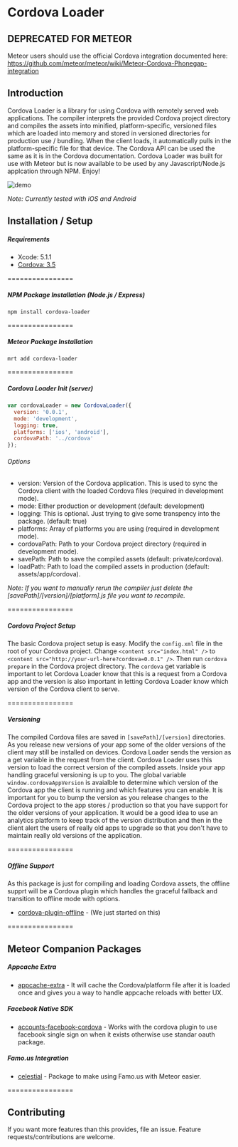 Cordova Loader
================

## DEPRECATED FOR METEOR
Meteor users should use the official Cordova integration documented here: https://github.com/meteor/meteor/wiki/Meteor-Cordova-Phonegap-integration

## Introduction
Cordova Loader is a library for using Cordova with remotely served web applications. The compiler interprets the provided Cordova project directory and compiles the assets into minified, platform-specific, versioned files which are loaded into memory and stored in versioned directories for production use / bundling. When the client loads, it automatically pulls in the platform-specific file for that device. The Cordova API can be used the same as it is in the Cordova documentation. Cordova Loader was built for use with Meteor but is now available to be used by any Javascript/Node.js applcation through NPM. Enjoy!

![demo](https://raw.githubusercontent.com/andrewreedy/cordova-loader/master/screenshot.png)

*Note: Currently tested with iOS and Android*

## Installation / Setup

##### Requirements
* Xcode: 5.1.1
* [Cordova: 3.5](http://cordova.apache.org/)

================

##### NPM Package Installation (Node.js / Express)
````Shell
npm install cordova-loader
````

================

##### Meteor Package Installation
````Shell
mrt add cordova-loader
````

================

##### Cordova Loader Init (server)
````Javascript
var cordovaLoader = new CordovaLoader({
  version: '0.0.1',
  mode: 'development',
  logging: true,
  platforms: ['ios', 'android'],
  cordovaPath: '../cordova'
});
````
###### Options
* version: Version of the Cordova application. This is used to sync the Cordova client with the loaded Cordova files (required in development mode).
* mode: Either production or development (default: development)
* logging: This is optional. Just trying to give some transpency into the package. (default: true)
* platforms: Array of platforms you are using  (required in development mode).
* cordovaPath: Path to your Cordova project directory (required in development mode).
* savePath: Path to save the compiled assets (default: private/cordova).
* loadPath: Path to load the compiled assets in production (default: assets/app/cordova).

*Note: If you want to manually rerun the compiler just delete the [savePath]/[version]/[platform].js file you want to recompile.*

================

##### Cordova Project Setup
The basic Cordova project setup is easy. Modify the `config.xml` file in the root of your Cordova project. Change `<content src="index.html" />` to `<content src="http://your-url-here?cordova=0.0.1" />`. Then run `cordova prepare` in the Cordova project directory. The `cordova` get variable is important to let Cordova Loader know that this is a request from a Cordova app and the version is also important in letting Cordova Loader know which version of the Cordova client to serve.

================

##### Versioning
The compiled Cordova files are saved in `[savePath]/[version]` directories. As you release new versions of your app some of the older versions of the client may still be installed on devices. Cordova Loader sends the version as a get variable in the request from the client. Cordova Loader uses this version to load the correct version of the compiled assets. Inside your app handling graceful versioning is up to you. The global variable `window.cordovaAppVersion` is avaialble to determine which version of the Cordova app the client is running and which features you can enable. It is important for you to bump the version as you release changes to the Cordova project to the app stores / production so that you have support for the older versions of your application. It would be a good idea to use an analytics platform to keep track of the version distribution and then in the client alert the users of really old apps to upgrade so that you don't have to maintain really old versions of the application.

================

##### Offline Support
As this package is just for compiling and loading Cordova assets, the offline supprt will be a Cordova plugin which handles the graceful fallback and transition to offline mode with options. 
* [cordova-plugin-offline](https://github.com/andrewreedy/cordova-plugin-offline) - (We just started on this)

================

## Meteor Companion Packages

##### Appcache Extra
* [appcache-extra](http://github.com/andrewreedy/meteor-appcache-extra) - It will cache the Cordova/platform file after it is loaded once and gives you a way to handle appcache reloads with better UX.

##### Facebook Native SDK
* [accounts-facebook-cordova](https://github.com/andrewreedy/meteor-accounts-facebook-cordova) - Works with the cordova plugin to use facebook single sign on when it exists otherwise use standar oauth package.

##### Famo.us Integration
* [celestial](https://github.com/andrewreedy/meteor-celestial) - Package to make using Famo.us with Meteor easier.

================

## Contributing

If you want more features than this provides, file an issue. Feature requests/contributions are welcome.
